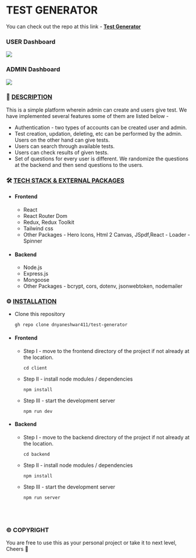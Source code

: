 # TEST GENERATOR
You can check out the repo at this link - <a href="https://k-rite-dnyaneshwar-kawade.vercel.app/"><strong>Test Generator</strong></a>
 
### USER Dashboard
<img src="client/public/UI_user.png"/>

### ADMIN Dashboard
<img src="client/public/UI_admin.png"/>


### 📝 <u>DESCRIPTION</u>

This is a simple platform wherein admin can create and users give test. We have implemented several features some of them are listed below -
* Authentication - two types of accounts can be created user and admin.
* Test creation, updation, deleting, etc can be performed by the admin. Users on the other hand can give tests.
* Users can search through available tests.
* Users can check results of given tests.
* Set of questions for every user is different. We randomize the questions at the backend and then send questions to the users.

### 🛠️ <u>TECH STACK & EXTERNAL PACKAGES</u>

* #### Frontend
  * React
  * React Router Dom
  * Redux, Redux Toolkit
  * Tailwind css
  * Other Packages - Hero Icons, Html 2 Canvas, JSpdf,React - Loader - Spinner
  
* #### Backend
  * Node.js
  * Express.js
  * Mongoose
  * Other Packages - bcrypt, cors, dotenv, jsonwebtoken, nodemailer

### ⚙️ <u>INSTALLATION</u>

  * Clone this repository
    ```
    gh repo clone dnyaneshwar411/test-generator
    ```
* #### Frontend
  * Step I - move to the frontend directory of the project if not already at the location.
    ```
    cd client
    ```

  * Step II - install node modules / dependencies
    ```
    npm install
    ```

  * Step III - start the development server
    ```
    npm run dev
    ```

* #### Backend
  * Step I - move to the backend directory of the project if not already at the location.
    ```
    cd backend
    ```

  * Step II - install node modules / dependencies
    ```
    npm install
    ```
  * Step III - start the development server
    ```
    npm run server
    ```

<br/>
<br/>

### © COPYRIGHT
You are free to use this as your personal project or take it to next level, Cheers 🍻